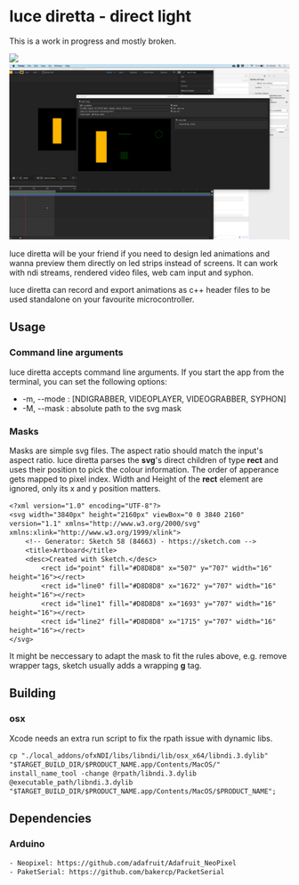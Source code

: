 # luce diretta - direct light
This is a work in progress and mostly broken.


![](docs/ScreenshotVideoPlauer.png)
![](docs/ScreenshotNDIGrabber.png)

luce diretta will be your friend if you need to design led animations and wanna preview them directly on led strips instead of screens.
It can work with ndi streams, rendered video files, web cam input and syphon. 

luce diretta can record and export animations as c++ header files to be used standalone on your favourite microcontroller. 

## Usage
### Command line arguments
luce diretta accepts command line arguments. If you start the app from the terminal, you can set the following options:
* -m, --mode : [NDIGRABBER, VIDEOPLAYER, VIDEOGRABBER, SYPHON]
* -M, --mask : absolute path to the svg mask

### Masks
Masks are simple svg files. The aspect ratio should match the input's aspect ratio.
luce diretta parses the **svg**'s direct children of type **rect** and uses their position to pick the colour information. The order of apperance gets mapped to pixel index. Width and Height of the **rect** element are ignored, only its x and y position matters.

```
<?xml version="1.0" encoding="UTF-8"?>
<svg width="3840px" height="2160px" viewBox="0 0 3840 2160" version="1.1" xmlns="http://www.w3.org/2000/svg" xmlns:xlink="http://www.w3.org/1999/xlink">
    <!-- Generator: Sketch 58 (84663) - https://sketch.com -->
    <title>Artboard</title>
    <desc>Created with Sketch.</desc>
        <rect id="point" fill="#D8D8D8" x="507" y="707" width="16" height="16"></rect>
        <rect id="line0" fill="#D8D8D8" x="1672" y="707" width="16" height="16"></rect>
        <rect id="line1" fill="#D8D8D8" x="1693" y="707" width="16" height="16"></rect>
        <rect id="line2" fill="#D8D8D8" x="1715" y="707" width="16" height="16"></rect>
</svg>
```

It might be neccessary to adapt the mask to fit the rules above, e.g. remove wrapper tags, sketch usually adds a wrapping **g** tag.
## Building
### osx
Xcode needs an extra run script to fix the rpath issue with dynamic libs. 

```
cp "./local_addons/ofxNDI/libs/libndi/lib/osx_x64/libndi.3.dylib"  "$TARGET_BUILD_DIR/$PRODUCT_NAME.app/Contents/MacOS/"
install_name_tool -change @rpath/libndi.3.dylib @executable_path/libndi.3.dylib "$TARGET_BUILD_DIR/$PRODUCT_NAME.app/Contents/MacOS/$PRODUCT_NAME";

```
## Dependencies
### Arduino
    - Neopixel: https://github.com/adafruit/Adafruit_NeoPixel
    - PaketSerial: https://github.com/bakercp/PacketSerial

